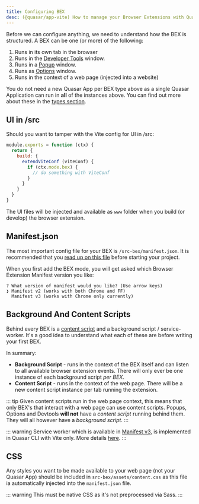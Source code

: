 ```yaml
---
title: Configuring BEX
desc: (@quasar/app-vite) How to manage your Browser Extensions with Quasar CLI.
---
```


Before we can configure anything, we need to understand how the BEX is structured. A BEX can be one (or more) of the following:

1. Runs in its own tab in the browser
2. Runs in the [Developer Tools](https://developer.chrome.com/extensions/devtools) window.
3. Runs in a [Popup](https://developer.chrome.com/extensions/user_interface#popup) window.
4. Runs as [Options](https://developer.chrome.com/extensions/options) window.
5. Runs in the context of a web page (injected into a website)

You do not need a new Quasar App per BEX type above as a single Quasar Application can run in **all** of the instances above. You can find out more about these in the [types section](/quasar-cli-vite/developing-browser-extensions/types-of-bex).

## UI in /src

Should you want to tamper with the Vite config for UI in /src:

```js /quasar.config file
module.exports = function (ctx) {
  return {
    build: {
      extendViteConf (viteConf) {
        if (ctx.mode.bex) {
          // do something with ViteConf
        }
      }
    }
  }
}
```

The UI files will be injected and available as `www` folder when you build (or develop) the browser extension.

## Manifest.json

The most important config file for your BEX is `/src-bex/manifest.json`. It is recommended that you [read up on this file](https://developer.chrome.com/extensions/manifest) before starting your project.

When you first add the BEX mode, you will get asked which Browser Extension Manifest version you like:

```
? What version of manifest would you like? (Use arrow keys)
❯ Manifest v2 (works with both Chrome and FF)
  Manifest v3 (works with Chrome only currently)
```

## Background And Content Scripts

Behind every BEX is a [content script](https://developer.chrome.com/extensions/content_scripts) and a background script / service-worker. It's a good idea to understand what each of these are before writing your first BEX.

In summary:

* **Background Script** - runs in the context of the BEX itself and can listen to all available browser extension events. There will only ever be one instance of each background script *per BEX*.
* **Content Script** - runs in the context of the web page. There will be a new content script instance per tab running the extension.

::: tip
Given content scripts run in the web page context, this means that only BEX's that interact with a web page can use content scripts. Popups, Options and Devtools **will not** have a *content script* running behind them. They will all however have a *background script*.
:::

::: warning
Service worker which is available in [Manifest v3](https://developer.chrome.com/docs/extensions/mv3/intro/), is implemented in Quasar CLI with Vite only. More details [here](https://github.com/quasarframework/quasar/discussions/8844).
:::

## CSS

Any styles you want to be made available to your web page (not your Quasar App) should be included in `src-bex/assets/content.css` as this file ia automatically injected into the `manifest.json` file.

::: warning
This must be native CSS as it's not preprocessed via Sass.
:::

